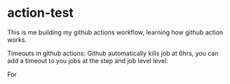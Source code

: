 # action-test

This is me building my github actions workflow, learning how github action works.

Timeouts in github actions:
Github automatically kills job at 6hrs, you can add a timeout to you jobs at the step and job level level:

For 